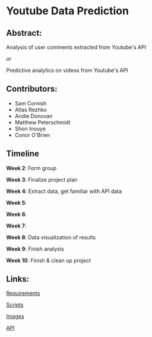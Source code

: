 # Youtube Data Prediction

## Abstract:
Analysis of user comments extracted from Youtube's API

*or*

 Predictive analytics on videos from Youtube's API
 

## Contributors:
* Sam Cornish
* Atlas Rezhko
* Andie Donovan
* Matthew Peterschmidt
* Shon Inouye
* Conor O'Brien


## Timeline 
**Week 2**: Form group 

**Week 3**: Finalize project plan

**Week 4**: Extract data, get familiar with API data

**Week 5**: 

**Week 6**: 

**Week 7**: 

**Week 8**: Data visualization of results

**Week 9**: Finish analysis

**Week 10**: Finish & clean up project



## Links:
[Requirements](https://github.com/UCSB-dataScience-ProjectGroup/youtube)

[Scripts](https://github.com/UCSB-dataScience-ProjectGroup/youtube)

[Images](https://github.com/UCSB-dataScience-ProjectGroup/youtube)

[API](https://developers.google.com/youtube/v3/)
